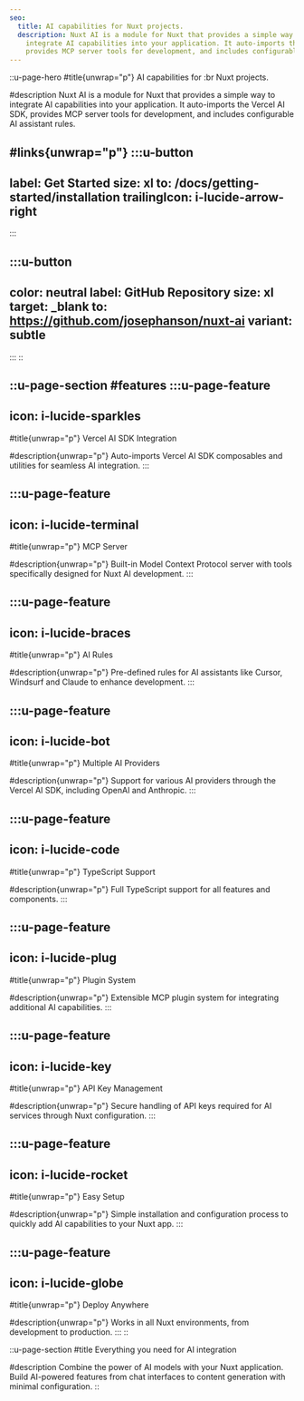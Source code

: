 ```yaml
---
seo:
  title: AI capabilities for Nuxt projects.
  description: Nuxt AI is a module for Nuxt that provides a simple way to
    integrate AI capabilities into your application. It auto-imports the Vercel AI SDK,
    provides MCP server tools for development, and includes configurable AI assistant rules.
---
```


::u-page-hero
#title{unwrap="p"}
AI capabilities for :br Nuxt projects.

#description
Nuxt AI is a module for Nuxt that provides a simple way to integrate AI capabilities into your application. It auto-imports the Vercel AI SDK, provides MCP server tools for development, and includes configurable AI assistant rules.

#links{unwrap="p"}
  :::u-button
  ---
  label: Get Started
  size: xl
  to: /docs/getting-started/installation
  trailingIcon: i-lucide-arrow-right
  ---
  :::

  :::u-button
  ---
  color: neutral
  label: GitHub Repository
  size: xl
  target: _blank
  to: https://github.com/josephanson/nuxt-ai
  variant: subtle
  ---
  :::
::

::u-page-section
#features
  :::u-page-feature
  ---
  icon: i-lucide-sparkles
  ---
  #title{unwrap="p"}
  Vercel AI SDK Integration

  #description{unwrap="p"}
  Auto-imports Vercel AI SDK composables and utilities for seamless AI integration.
  :::

  :::u-page-feature
  ---
  icon: i-lucide-terminal
  ---
  #title{unwrap="p"}
  MCP Server

  #description{unwrap="p"}
  Built-in Model Context Protocol server with tools specifically designed for Nuxt AI development.
  :::

  :::u-page-feature
  ---
  icon: i-lucide-braces
  ---
  #title{unwrap="p"}
  AI Rules

  #description{unwrap="p"}
  Pre-defined rules for AI assistants like Cursor, Windsurf and Claude to enhance development.
  :::

  :::u-page-feature
  ---
  icon: i-lucide-bot
  ---
  #title{unwrap="p"}
  Multiple AI Providers

  #description{unwrap="p"}
  Support for various AI providers through the Vercel AI SDK, including OpenAI and Anthropic.
  :::

  :::u-page-feature
  ---
  icon: i-lucide-code
  ---
  #title{unwrap="p"}
  TypeScript Support

  #description{unwrap="p"}
  Full TypeScript support for all features and components.
  :::

  :::u-page-feature
  ---
  icon: i-lucide-plug
  ---
  #title{unwrap="p"}
  Plugin System

  #description{unwrap="p"}
  Extensible MCP plugin system for integrating additional AI capabilities.
  :::

  :::u-page-feature
  ---
  icon: i-lucide-key
  ---
  #title{unwrap="p"}
  API Key Management

  #description{unwrap="p"}
  Secure handling of API keys required for AI services through Nuxt configuration.
  :::

  :::u-page-feature
  ---
  icon: i-lucide-rocket
  ---
  #title{unwrap="p"}
  Easy Setup

  #description{unwrap="p"}
  Simple installation and configuration process to quickly add AI capabilities to your Nuxt app.
  :::

  :::u-page-feature
  ---
  icon: i-lucide-globe
  ---
  #title{unwrap="p"}
  Deploy Anywhere

  #description{unwrap="p"}
  Works in all Nuxt environments, from development to production.
  :::
::

::u-page-section
#title
Everything you need for AI integration

#description
Combine the power of AI models with your Nuxt application. Build AI-powered features from chat interfaces to content generation with minimal configuration.
::
